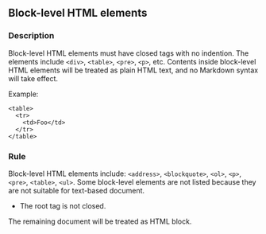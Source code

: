 ## Block-level HTML elements

### Description

Block-level HTML elements must have closed tags with no indention. The elements include `<div>`, `<table>`, `<pre>`, `<p>`, etc. Contents inside block-level HTML elements will be treated as plain HTML text, and no Markdown syntax will take effect.

Example:

    <table>
      <tr>
        <td>Foo</td>
      </tr>
    </table>

### Rule

Block-level HTML elements include: `<address>`, `<blockquote>`, `<ol>`, `<p>`, `<pre>`, `<table>`, `<ul>`. Some block-level elements are not listed because they are not suitable for text-based document.

* The root tag is not closed.

The remaining document will be treated as HTML block.
